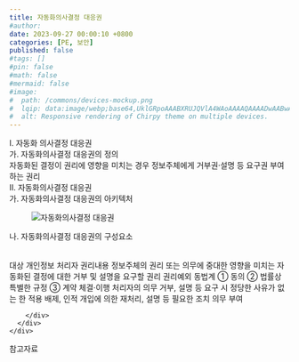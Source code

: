 ```yaml
---
title: 자동화의사결정 대응권
#author: 
date: 2023-09-27 00:00:10 +0800
categories: [PE, 보안]
published: false
#tags: []
#pin: false
#math: false
#mermaid: false
#image:
#  path: /commons/devices-mockup.png
#  lqip: data:image/webp;base64,UklGRpoAAABXRUJQVlA4WAoAAAAQAAAADwAABwAAQUxQSDIAAAARL0AmbZurmr57yyIiqE8oiG0bejIYEQTgqiDA9vqnsUSI6H+oAERp2HZ65qP/VIAWAFZQOCBCAAAA8AEAnQEqEAAIAAVAfCWkAALp8sF8rgRgAP7o9FDvMCkMde9PK7euH5M1m6VWoDXf2FkP3BqV0ZYbO6NA/VFIAAAA
#  alt: Responsive rendering of Chirpy theme on multiple devices.
---
```


<div class="post-wrap">
  <div class="para">
    <div class="para-title">
      I. 자동화 의사결정 대응권
    </div>
    <div class="para-cntnt">
      <div class="para">
        <div class="para-title">
          가. 자동화의사결정 대응권의 정의
        </div>
        <div class="para-cntnt">
            자동화된 결정이 권리에 영향을 미치는 경우 정보주체에게 거부권·설명 등 요구권 부여하는 권리
        </div>
      </div>
    </div>
  </div>
  
  <div class="para">
    <div class="para-title">
      II. 자동화의사결정 대응권
    </div>
    <div class="para-cntnt">
      <div class="para">
        <div class="para-title">
          가. 자동화의사결정 대응권의 아키텍처
        </div>
        <div class="para-cntnt">
          <figure class="post-figure">
            <img src="/assets/img/posts/자동화의사결정-대응권.png" alt="자동화의사결정 대응권">
<!--            <figcaption>Source: Unveiling the Metaverse: Exploring Emerging Trends, Multifaceted Perspectives, and Future Challenges</figcaption>-->
          </figure>
        </div>
      </div>
      <div class="para">
        <div class="para-title">
          나. 자동화의사결정 대응권의 구성요소
        </div>
        <div class="para-cntnt">
          <table class="post-table">
          </table>
          대상
  개인정보 처리자
권리내용
  정보주체의 권리 또는 의무에 중대한 영향을 미치는 자동화된 결정에 대한 거부 및 설명을 요구할 권리
권리예외 동법계
  ① 동의 ② 법률상 특별한 규정 ③ 계약 체결‧이행
처리자의 의무
  거부, 설명 등 요구 시 정당한 사유가 없는 한 적용 배제, 인적 개입에 의한 재처리, 설명 등 필요한 조치 의무 부여

        </div>
      </div>
    </div>
  </div>

  <div class="refr-wrap">
    <div class="refr-title">
        참고자료
    </div>
    <ol class="refr-list">
    <!--    <li>(나현식, 최대선) <a target="_blank" href="https://scienceon.kisti.re.kr/commons/util/originalView.do?cn=JAKO202225948430499&oCn=JAKO202225948430499&dbt=JAKO&journal=NJOU00291864">메타버스 보안 위협 요소 및 대응 방안 검토</a></li>-->
    <!--    <li>(M. Uddin, S. Manickam, H. Ullah, M. Obaidat and A. Dandoush) <a target="_blank" href="https://ieeexplore.ieee.org/abstract/document/10138386">Unveiling the Metaverse: Exploring Emerging Trends, Multifaceted Perspectives, and Future Challenges</a></li>-->
    </ol>
  </div>
</div>

